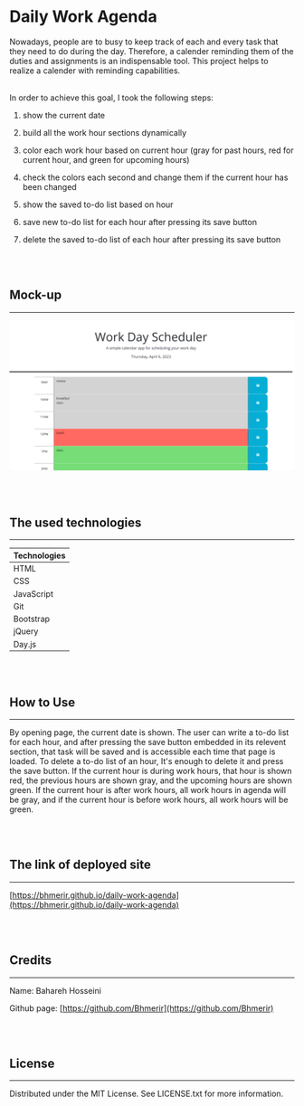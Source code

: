 # Daily Work Agenda

Nowadays, people are to busy to keep track of each and every task that they need to do during the day. Therefore, a calender reminding them of the duties and assignments is an indispensable tool. This project helps to realize a calender with reminding capabilities.


<br>
In order to achieve this goal, I took the following steps:

<br>

1. show the current date

2. build all the work hour sections dynamically

3. color each work hour based on current hour (gray for past hours, red for current hour, and green for upcoming hours) 
4. check the colors each second and change them if the current hour has been changed

5. show the saved to-do list based on hour

6. save new to-do list for each hour after pressing its save button

6. delete the saved to-do list of each hour after pressing its save button


<br>

<br>


## Mock-up

---------------------------------

![my-deployed-site.png](my-deployed-site.png)

<br>

<br>

## The used technologies  

---------------------------------

|      Technologies     |
|-----------------------|
|         HTML          |
|         CSS           |
|        JavaScript     |
|         Git           |
|       Bootstrap       |
|         jQuery        |
|         Day.js        |

<br>

<br>

## How to Use

---------------------------------

By opening page, the current date is shown. The user can write a to-do list for each hour, and after pressing the save button embedded in its relevent section, that task will be saved and is accessible each time that page is loaded. To delete a to-do list of an hour, It's enough to delete it and press the save button. If the current hour is during work hours, that hour is shown red, the previous hours are shown gray, and the upcoming hours are shown green. If the current hour is after work hours, all work hours in agenda will be gray, and if the current hour is before work hours, all work hours will be green.   

<br>

<br>

## The link of deployed site

---------------------------------

[https://bhmerir.github.io/daily-work-agenda](https://bhmerir.github.io/daily-work-agenda)

<br>

<br>

## Credits

---------------------------------

Name:     Bahareh Hosseini

Github page:      [https://github.com/Bhmerir](https://github.com/Bhmerir)


<br>

<br>

## License

---------------------------------

Distributed under the MIT License. See LICENSE.txt for more information.
